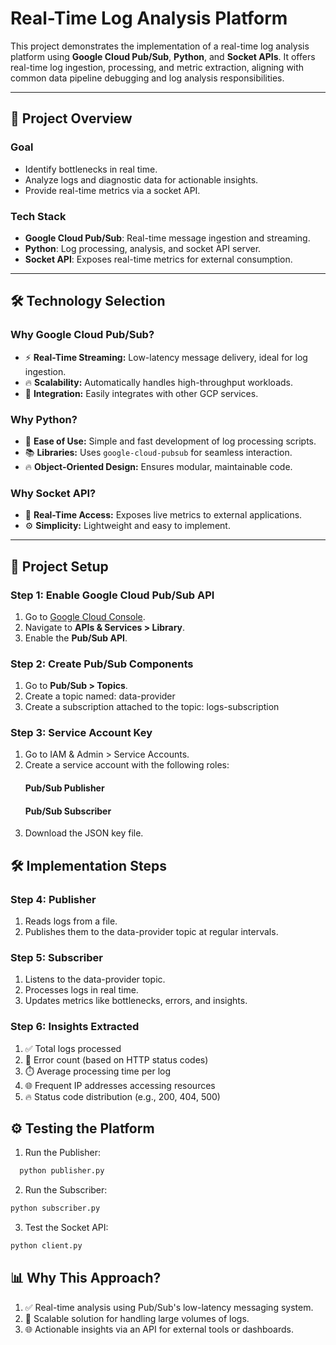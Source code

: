 # Real-Time Log Analysis Platform

This project demonstrates the implementation of a real-time log analysis platform using **Google Cloud Pub/Sub**, **Python**, and **Socket APIs**. It offers real-time log ingestion, processing, and metric extraction, aligning with common data pipeline debugging and log analysis responsibilities.

---

## 🚀 **Project Overview**

### **Goal**
- Identify bottlenecks in real time.  
- Analyze logs and diagnostic data for actionable insights.  
- Provide real-time metrics via a socket API.

### **Tech Stack**
- **Google Cloud Pub/Sub**: Real-time message ingestion and streaming.  
- **Python**: Log processing, analysis, and socket API server.  
- **Socket API**: Exposes real-time metrics for external consumption.

---

## 🛠️ **Technology Selection**

### **Why Google Cloud Pub/Sub?**
- ⚡ **Real-Time Streaming:** Low-latency message delivery, ideal for log ingestion.  
- 🔥 **Scalability:** Automatically handles high-throughput workloads.  
- 🔌 **Integration:** Easily integrates with other GCP services.  

### **Why Python?**
- 🐍 **Ease of Use:** Simple and fast development of log processing scripts.  
- 📚 **Libraries:** Uses `google-cloud-pubsub` for seamless interaction.  
- 🔥 **Object-Oriented Design:** Ensures modular, maintainable code.

### **Why Socket API?**
- 🚀 **Real-Time Access:** Exposes live metrics to external applications.  
- ⚙️ **Simplicity:** Lightweight and easy to implement.  

---

## 🔧 **Project Setup**

### **Step 1: Enable Google Cloud Pub/Sub API**
1. Go to [Google Cloud Console](https://console.cloud.google.com).  
2. Navigate to **APIs & Services > Library**.  
3. Enable the **Pub/Sub API**.  

### **Step 2: Create Pub/Sub Components**
1. Go to **Pub/Sub > Topics**.  
2. Create a topic named:  data-provider
3. Create a subscription attached to the topic: logs-subscription

### **Step 3: Service Account Key**
1. Go to IAM & Admin > Service Accounts.
2. Create a service account with the following roles:
    #### Pub/Sub Publisher
    #### Pub/Sub Subscriber
3. Download the JSON key file.

## 🛠️ **Implementation Steps**
### Step 4: Publisher
1. Reads logs from a file.
2. Publishes them to the data-provider topic at regular intervals.

### Step 5: Subscriber
1. Listens to the data-provider topic.
2. Processes logs in real time.
3. Updates metrics like bottlenecks, errors, and insights.

### Step 6: Insights Extracted
1. ✅ Total logs processed
2. 🚫 Error count (based on HTTP status codes)
3. ⏱️ Average processing time per log
4. 🌐 Frequent IP addresses accessing resources
5. 🔥 Status code distribution (e.g., 200, 404, 500)


## ⚙️ **Testing the Platform**
1. Run the Publisher:
 ```bash
   python publisher.py
```
2. Run the Subscriber:
```bash
python subscriber.py
   ```
3. Test the Socket API:
```bash
python client.py
   ```

## 📊 **Why This Approach?**
1. ✅ Real-time analysis using Pub/Sub's low-latency messaging system.
2. 🔧 Scalable solution for handling large volumes of logs.
3. 🌐 Actionable insights via an API for external tools or dashboards.

